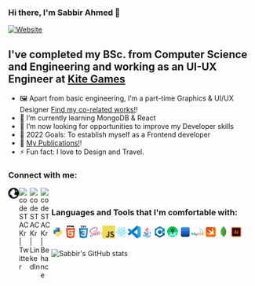 ### Hi there, I'm Sabbir Ahmed 👋

[![Website](https://img.shields.io/static/v1?label=SabbirAhmed&message=Portfolio&color=informational)](https://sabbirahmedaust.github.io/)


## I've completed my BSc. from Computer Science and Engineering and working as an UI-UX Engineer at [Kite Games][kitegames]

- 🖼️ Apart from basic engineering, I’m a part-time Graphics & UI/UX Designer [Find my co-related works!][Behance]!
- 🌱 I’m currently learning MongoDB & React
- 💼 I’m now looking for opportunities to improve my Developer skills
- 🥅 2022 Goals: To establish myself as a Frontend developer
- 📰 [My Publications!][Academia]!
- ⚡ Fun fact: I love to Design and Travel.

### Connect with me:

[<img align="left" alt="codeSTACKr.com" width="22px" src="https://raw.githubusercontent.com/iconic/open-iconic/master/svg/globe.svg" />][website]
[<img align="left" alt="codeSTACKr | Twitter" width="22px" src="https://cdn.jsdelivr.net/npm/simple-icons@v3/icons/twitter.svg" />][twitter]
[<img align="left" alt="codeSTACKr | LinkedIn" width="22px" src="https://cdn.jsdelivr.net/npm/simple-icons@v3/icons/linkedin.svg" />][linkedin]
[<img align="left" alt="codeSTACKr | Behance" width="22px" src="https://cdn.jsdelivr.net/npm/simple-icons@v3/icons/behance.svg" />][Behance]



<br />

### Languages and Tools that I'm comfortable with:

[<img align="left" alt="Python" width="26px" src="https://raw.githubusercontent.com/github/explore/80688e429a7d4ef2fca1e82350fe8e3517d3494d/topics/python/python.png" />][python]
[<img align="left" alt="HTML5" width="26px" src="https://raw.githubusercontent.com/github/explore/80688e429a7d4ef2fca1e82350fe8e3517d3494d/topics/html/html.png" />][html]
[<img align="left" alt="CSS3" width="26px" src="https://raw.githubusercontent.com/github/explore/80688e429a7d4ef2fca1e82350fe8e3517d3494d/topics/css/css.png" />][css]
[<img align="left" alt="Sass" width="26px" src="https://raw.githubusercontent.com/github/explore/80688e429a7d4ef2fca1e82350fe8e3517d3494d/topics/sass/sass.png" />][sass]
[<img align="left" alt="JavaScript" width="26px" 
      src="https://raw.githubusercontent.com/github/explore/80688e429a7d4ef2fca1e82350fe8e3517d3494d/topics/javascript/javascript.png" />][javascript]
[<img align="left" alt="React" width="26px" src="https://raw.githubusercontent.com/github/explore/80688e429a7d4ef2fca1e82350fe8e3517d3494d/topics/react/react.png" />][react]
[<img align="left" alt="Visual Studio Code" width="26px" src="https://raw.githubusercontent.com/github/explore/80688e429a7d4ef2fca1e82350fe8e3517d3494d/topics/visual-studio-code/visual-studio-code.png" />][vs]
[<img align="left" alt="Java" width="26px" src="images/java.gif" />][java]
[<img align="left" alt="C/C++" width="26px" src="images/c++.png" />][c]
[<img align="left" alt="as" width="26px" src="images/as.png" />][ands]
[<img align="left" alt="SQL" width="26px" src="images/database.png" />][sql]
[<img align="left" alt="MySQL" width="26px" src="images/mysql.png" />][mysql]
[<img align="left" alt="Swift" width="26px" src="images/swift.png" />][swift]
[<img align="left" alt="MongoDB" width="26px" src="images/mng.png" />][mongodb]
[<img align="left" alt="Illustrator" width="26px" src="images/illustrator.png" />][illustrator]

<br />
<br />

![Sabbir's GitHub stats](https://github-readme-stats.vercel.app/api?username=sabbirahmedAUST&show_icons=true&theme=radical)


[python]: https://raw.githubusercontent.com/github/explore/80688e429a7d4ef2fca1e82350fe8e3517d3494d/topics/python/python.png
[html]: https://raw.githubusercontent.com/github/explore/80688e429a7d4ef2fca1e82350fe8e3517d3494d/topics/html/html.png
[css]: https://raw.githubusercontent.com/github/explore/80688e429a7d4ef2fca1e82350fe8e3517d3494d/topics/css/css.png
[sass]: https://raw.githubusercontent.com/github/explore/80688e429a7d4ef2fca1e82350fe8e3517d3494d/topics/sass/sass.png
[javascript]: https://raw.githubusercontent.com/github/explore/80688e429a7d4ef2fca1e82350fe8e3517d3494d/topics/javascript/javascript.png
[react]: https://raw.githubusercontent.com/github/explore/80688e429a7d4ef2fca1e82350fe8e3517d3494d/topics/react/react.png
[vs]: https://raw.githubusercontent.com/github/explore/80688e429a7d4ef2fca1e82350fe8e3517d3494d/topics/visual-studio-code/visual-studio-code.png
[java]: https://github.com/sabbirahmedAUST/sabbirahmedAUST/tree/main/images/java.gif
[c]: https://github.com/sabbirahmedAUST/sabbirahmedAUST/tree/main/images/c++
[ands]: https://github.com/sabbirahmedAUST/sabbirahmedAUST/tree/main/images/as.png
[sql]: https://github.com/sabbirahmedAUST/sabbirahmedAUST/tree/main/images/database.png
[mysql]: https://github.com/sabbirahmedAUST/sabbirahmedAUST/tree/main/images/mysql.png
[mongodb]: https://github.com/sabbirahmedAUST/sabbirahmedAUST/tree/main/images/mng.png
[swift]: https://github.com/sabbirahmedAUST/sabbirahmedAUST/tree/main/images/swift.png
[illustrator]: https://github.com/sabbirahmedAUST/sabbirahmedAUST/tree/main/images/illustrator.png


[website]: https://sabbirahmedaust.github.io/
[twitter]: https://twitter.com/sabbirahmed1123
[Behance]: https://www.behance.net/sabbirahmed1123
[linkedin]: https://www.linkedin.com/in/sabbir-ahmed-80257b1b8/
[Academia]: https://aust.academia.edu/sabbirahmed?from_navbar=true
[kitegames]: https://www.kitegamesstudio.com/



